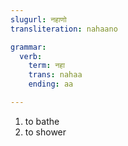 ```yaml
---
slugurl: नहाणो
transliteration: nahaano

grammar:
  verb:
    term: नहा
    trans: nahaa
    ending: aa

---
```


<word-pos pos="verb">

<word-meanings>

1. to bathe
2. to shower

</word-meanings>

<word-synonyms :syns="['हापडणो']"></word-synonyms>

<verb-conj :grammar="grammar"></verb-conj>

</word-pos>
